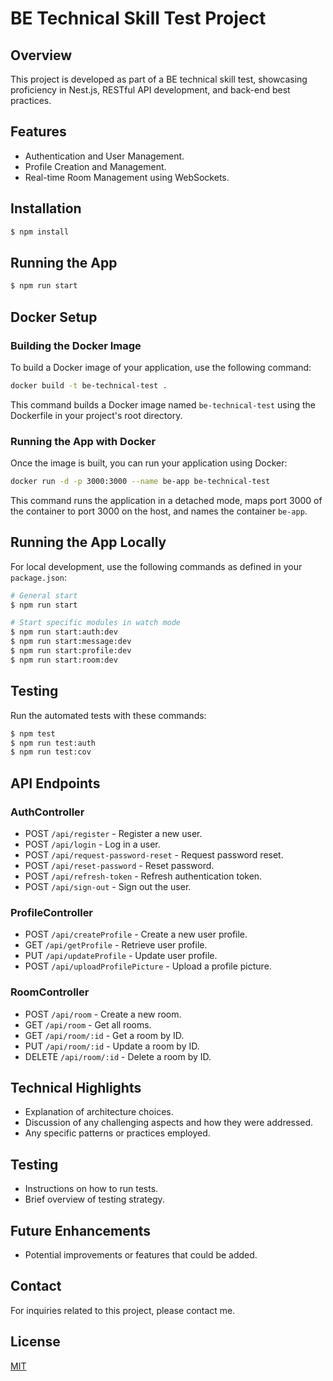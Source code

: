 # BE Technical Skill Test Project

## Overview
This project is developed as part of a BE technical skill test, showcasing proficiency in Nest.js, RESTful API development, and back-end best practices.

## Features
- Authentication and User Management.
- Profile Creation and Management.
- Real-time Room Management using WebSockets.

## Installation
```bash
$ npm install
```

## Running the App
```bash
$ npm run start
```

## Docker Setup

### Building the Docker Image
To build a Docker image of your application, use the following command:

```bash
docker build -t be-technical-test .
```

This command builds a Docker image named `be-technical-test` using the Dockerfile in your project's root directory.

### Running the App with Docker
Once the image is built, you can run your application using Docker:

```bash
docker run -d -p 3000:3000 --name be-app be-technical-test
```

This command runs the application in a detached mode, maps port 3000 of the container to port 3000 on the host, and names the container `be-app`.

## Running the App Locally
For local development, use the following commands as defined in your `package.json`:

```bash
# General start
$ npm run start

# Start specific modules in watch mode
$ npm run start:auth:dev
$ npm run start:message:dev
$ npm run start:profile:dev
$ npm run start:room:dev
```

## Testing
Run the automated tests with these commands:

```bash
$ npm test
$ npm run test:auth
$ npm run test:cov
```

## API Endpoints

### AuthController
- POST `/api/register` - Register a new user.
- POST `/api/login` - Log in a user.
- POST `/api/request-password-reset` - Request password reset.
- POST `/api/reset-password` - Reset password.
- POST `/api/refresh-token` - Refresh authentication token.
- POST `/api/sign-out` - Sign out the user.

### ProfileController
- POST `/api/createProfile` - Create a new user profile.
- GET `/api/getProfile` - Retrieve user profile.
- PUT `/api/updateProfile` - Update user profile.
- POST `/api/uploadProfilePicture` - Upload a profile picture.

### RoomController
- POST `/api/room` - Create a new room.
- GET `/api/room` - Get all rooms.
- GET `/api/room/:id` - Get a room by ID.
- PUT `/api/room/:id` - Update a room by ID.
- DELETE `/api/room/:id` - Delete a room by ID.

## Technical Highlights
- Explanation of architecture choices.
- Discussion of any challenging aspects and how they were addressed.
- Any specific patterns or practices employed.

## Testing
- Instructions on how to run tests.
- Brief overview of testing strategy.

## Future Enhancements
- Potential improvements or features that could be added.

## Contact
For inquiries related to this project, please contact me.

## License
[MIT](https://choosealicense.com/licenses/mit/)
